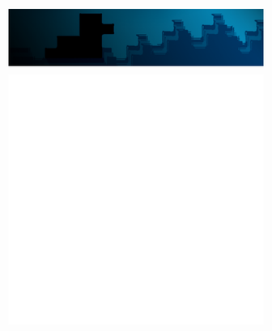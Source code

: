 ![image header banner](https://github.com/lucidBrot/lucidBrot/raw/master/blackbrot-nighttime-banner.png)

![svg testing](https://github.com/lucidBrot/lucidBrot/raw/master/animated.svg)